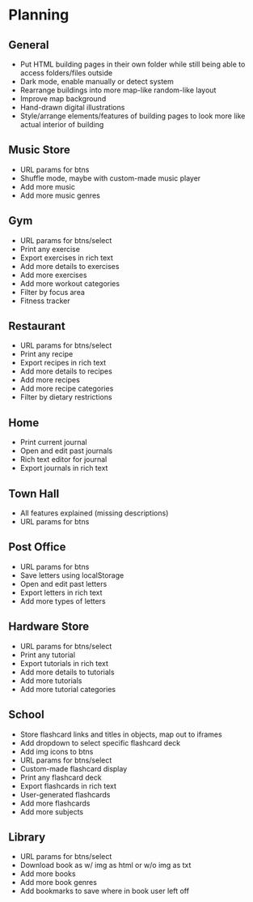 # Planning

## General
- Put HTML building pages in their own folder while still being able to access folders/files outside
- Dark mode, enable manually or detect system
- Rearrange buildings into more map-like random-like layout
- Improve map background
- Hand-drawn digital illustrations
- Style/arrange elements/features of building pages to look more like actual interior of building

## Music Store
- URL params for btns
- Shuffle mode, maybe with custom-made music player
- Add more music
- Add more music genres

## Gym
- URL params for btns/select
- Print any exercise
- Export exercises in rich text
- Add more details to exercises
- Add more exercises
- Add more workout categories
- Filter by focus area
- Fitness tracker

## Restaurant
- URL params for btns/select
- Print any recipe
- Export recipes in rich text
- Add more details to recipes
- Add more recipes
- Add more recipe categories
- Filter by dietary restrictions

## Home
- Print current journal
- Open and edit past journals
- Rich text editor for journal
- Export journals in rich text

## Town Hall
- All features explained (missing descriptions)
- URL params for btns

## Post Office
- URL params for btns
- Save letters using localStorage
- Open and edit past letters
- Export letters in rich text
- Add more types of letters

## Hardware Store
- URL params for btns/select
- Print any tutorial
- Export tutorials in rich text
- Add more details to tutorials
- Add more tutorials
- Add more tutorial categories

## School
- Store flashcard links and titles in objects, map out to iframes
- Add dropdown to select specific flashcard deck
- Add img icons to btns
- URL params for btns/select
- Custom-made flashcard display
- Print any flashcard deck
- Export flashcards in rich text
- User-generated flashcards
- Add more flashcards
- Add more subjects

## Library
- URL params for btns/select
- Download book as w/ img as html or w/o img as txt
- Add more books
- Add more book genres
- Add bookmarks to save where in book user left off